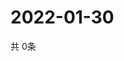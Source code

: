 # 2022-01-30
  共 0条

  <!-- BEGIN -->
  <!-- 最后更新时间Sun Jan 30 2022 04:06:20 GMT+0000 (Coordinated Universal Time) -->
  
  <!-- END -->
  
  